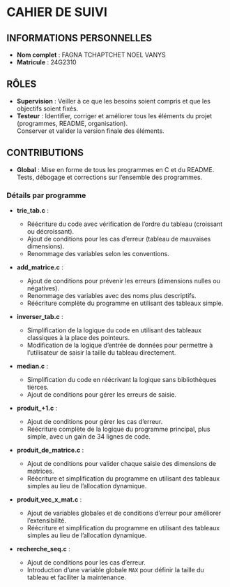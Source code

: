 # CAHIER DE SUIVI

## INFORMATIONS PERSONNELLES
- **Nom complet** : FAGNA TCHAPTCHET NOEL VANYS
- **Matricule** : 24G2310

## RÔLES
- **Supervision** : Veiller à ce que les besoins soient compris et que les objectifs soient fixés.
- **Testeur** : Identifier, corriger et améliorer tous les éléments du projet (programmes, README, organisation).  
  Conserver et valider la version finale des éléments.

## CONTRIBUTIONS
- **Global** : Mise en forme de tous les programmes en C et du README.  
  Tests, débogage et corrections sur l’ensemble des programmes.

### Détails par programme
- **trie_tab.c** :  
  - Réécriture du code avec vérification de l’ordre du tableau (croissant ou décroissant).  
  - Ajout de conditions pour les cas d’erreur (tableau de mauvaises dimensions).  
  - Renommage des variables selon les conventions.

- **add_matrice.c** :  
  - Ajout de conditions pour prévenir les erreurs (dimensions nulles ou négatives).  
  - Renommage des variables avec des noms plus descriptifs.
  - Réécriture complète du programme en utilisant des tableaux simple.

- **inverser_tab.c** :  
  - Simplification de la logique du code en utilisant des tableaux classiques à la place des pointeurs.  
  - Modification de la logique d’entrée de données pour permettre à l’utilisateur de saisir la taille du tableau directement.

- **median.c** :  
  - Simplification du code en réécrivant la logique sans bibliothèques tierces.  
  - Ajout de conditions pour gérer les erreurs de saisie.

- **produit_+1.c** :  
  - Ajout de conditions pour gérer les cas d’erreur.  
  - Réécriture complète de la logique du programme principal, plus simple, avec un gain de 34 lignes de code.

- **produit_de_matrice.c** :  
  - Ajout de conditions pour valider chaque saisie des dimensions de matrices.  
  - Réécriture et simplification du programme en utilisant des tableaux simples au lieu de l’allocation dynamique.

- **produit_vec_x_mat.c** :  
  - Ajout de variables globales et de conditions d’erreur pour améliorer l’extensibilité.  
  - Réécriture et simplification du programme en utilisant des tableaux simples au lieu de l’allocation dynamique.

- **recherche_seq.c** :  
  - Ajout de conditions pour les cas d’erreur.  
  - Introduction d’une variable globale `MAX` pour définir la taille du tableau et faciliter la maintenance.
